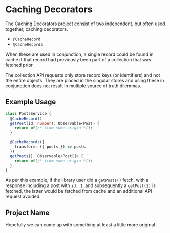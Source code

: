 # Caching Decorators

The Caching Decorators project consist of two independent, but often used together, caching decorators.

- `@CacheRecord`
- `@CacheRecords`

When these are used in conjunction, a single record could be found in cache if that record had previously been part of a collection that was fetched prior.

The collection API requests only store record keys (or identifiers) and not the entire objects. They are placed in the singular stores and using these in conjunction does not result in multiple source of truth dilemmas.

## Example Usage

```ts
class PostsService {
  @CacheRecord()
  getPost(id: number): Observable<Post> {
    return of(/* from some origin */);
  }

  @CacheRecords({
    transform: ({ posts }) => posts
  })
  getPosts(): Observable<Post[]> {
    return of(/* from some origin */);
  }
}
```

As per this example, if the library user did a `getPosts()` fetch, with a response including a post with `id: 1`, and subsequently a `getPost(1)` is fetched, the latter would be fetched from cache and an additional API request avoided.

## Project Name

Hopefully we can come up with something at least a little more original
